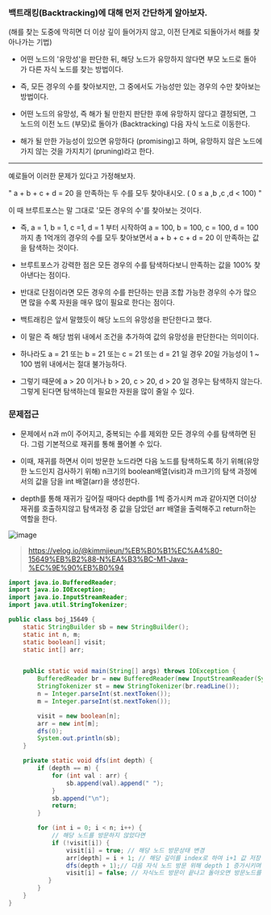 ### 백트래킹(Backtracking)에 대해 먼저 간단하게 알아보자.

(해를 찾는 도중에 막히면 더 이상 깊이 들어가지 않고, 이전 단계로 되돌아가서 해를 찾아나가는 기법)

- 어떤 노드의 '유망성'을 판단한 뒤, 해당 노드가 유망하지 않다면 부모 노드로 돌아가 다른 자식 노드를 찾는 방법이다.
- 즉, 모든 경우의 수를 찾아보지만, 그 중에서도 가능성만 있는 경우의 수만 찾아보는 방법이다.

- 어떤 노드의 유망성, 즉 해가 될 만한지 판단한 후에 유망하지 않다고 결정되면, 그 노드의 이전 노드 (부모)로 돌아가 (Backtracking) 다음 자식 노드로 이동한다.

- 해가 될 만한 가능성이 있으면 유망하다 (promising)고 하며, 유망하지 않은 노드에 가지 않는 것을 가지치기 (pruning)라고 한다.
___

예로들어 이러한 문제가 있다고 가정해보자.

" a + b + c + d = 20 을 만족하는 두 수를 모두 찾아내시오. ( 0 ≤ a ,b ,c ,d < 100) "

이 때 브루트포스는 말 그대로 '모든 경우의 수'를 찾아보는 것이다. 

- 즉, a = 1, b = 1, c =1, d = 1 부터 시작하여 a = 100, b = 100, c = 100, d = 100 까지 총 1억개의 경우의 수를 모두 찾아보면서 a + b + c + d = 20 이 만족하는 값을 탐색하는 것이다.
- 브루트포스가 강력한 점은 모든 경우의 수를 탐색하다보니 만족하는 값을 100% 찾아낸다는 점이다.
- 반대로 단점이라면 모든 경우의 수를 판단하는 만큼 조합 가능한 경우의 수가 많으면 많을 수록 자원을 매우 많이 필요로 한다는 점이다.


- 백트래킹은 앞서 말했듯이 해당 노드의 유망성을 판단한다고 했다.
- 이 말은 즉 해당 범위 내에서 조건을 추가하여 값의 유망성을 판단한다는 의미이다.
- 하나라도 a = 21 또는 b = 21 또는 c = 21 또는 d = 21 일 경우 20일 가능성이 1 ~ 100 범위 내에서는 절대 불가능하다.
- 그렇기 때문에 a > 20 이거나 b > 20, c > 20, d > 20 일 경우는 탐색하지 않는다. 그렇게 된다면 탐색하는데 필요한 자원을 많이 줄일 수 있다.

### 문제접근

- 문제에서 n과 m이 주어지고, 중복되는 수를 제외한 모든 경우의 수를 탐색하면 된다. 그럼 기본적으로 재귀를 통해 풀어볼 수 있다.

- 이때, 재귀를 하면서 이미 방문한 노드라면 다음 노드를 탐색하도록 하기 위해(유망한 노드인지 검사하기 위해) n크기의 boolean배열(visit)과 m크기의 탐색 과정에서의 값을 담을 int 배열(arr)을 생성한다.

- depth를 통해 재귀가 깊어질 때마다 depth를 1씩 증가시켜 m과 같아지면 더이상 재귀를 호출하지않고 탐색과정 중 값을 담았던 arr 배열을 출력해주고 return하는 역할을 한다.

![image](https://github.com/yybmion/java-algorithms/assets/113106136/be80b1c1-4a01-4951-94f4-02e8ebd9dc85)

> https://velog.io/@kimmjieun/%EB%B0%B1%EC%A4%80-15649%EB%B2%88-N%EA%B3%BC-M1-Java-%EC%9E%90%EB%B0%94

```java
import java.io.BufferedReader;
import java.io.IOException;
import java.io.InputStreamReader;
import java.util.StringTokenizer;

public class boj_15649 {
    static StringBuilder sb = new StringBuilder();
    static int n, m;
    static boolean[] visit;
    static int[] arr;


    public static void main(String[] args) throws IOException {
        BufferedReader br = new BufferedReader(new InputStreamReader(System.in));
        StringTokenizer st = new StringTokenizer(br.readLine());
        n = Integer.parseInt(st.nextToken());
        m = Integer.parseInt(st.nextToken());

        visit = new boolean[n];
        arr = new int[m];
        dfs(0);
        System.out.println(sb);
    }

    private static void dfs(int depth) {
        if (depth == m) {
            for (int val : arr) {
                sb.append(val).append(" ");
            }
            sb.append("\n");
            return;
        }

        for (int i = 0; i < n; i++) {
            // 해당 노드를 방문하지 않았다면
            if (!visit[i]) {
                visit[i] = true; // 해당 노드 방문상태 변경
                arr[depth] = i + 1; // 해당 깊이를 index로 하여 i+1 값 저장
                dfs(depth + 1);// 다음 자식 노드 방문 위해 depth 1 증가시키며 재귀 호출
                visit[i] = false; // 자식노드 방문이 끝나고 돌아오면 방문노드를 방문하지 않은 상태로 변경
           }
        }
    }
}
```
